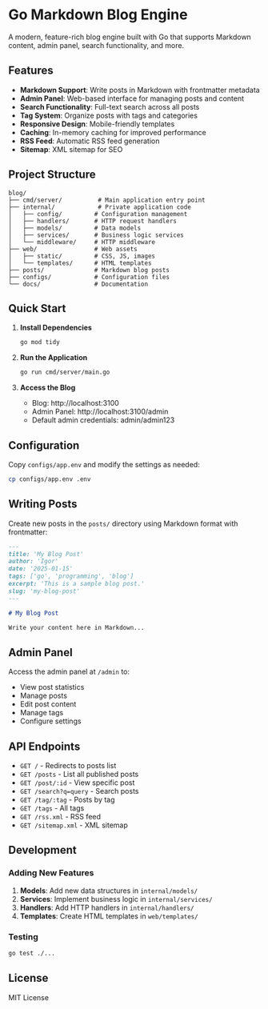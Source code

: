 # Go Markdown Blog Engine

A modern, feature-rich blog engine built with Go that supports Markdown content, admin panel, search functionality, and more.

## Features

- **Markdown Support**: Write posts in Markdown with frontmatter metadata
- **Admin Panel**: Web-based interface for managing posts and content
- **Search Functionality**: Full-text search across all posts
- **Tag System**: Organize posts with tags and categories
- **Responsive Design**: Mobile-friendly templates
- **Caching**: In-memory caching for improved performance
- **RSS Feed**: Automatic RSS feed generation
- **Sitemap**: XML sitemap for SEO

## Project Structure

```
blog/
├── cmd/server/          # Main application entry point
├── internal/            # Private application code
│   ├── config/         # Configuration management
│   ├── handlers/       # HTTP request handlers
│   ├── models/         # Data models
│   ├── services/       # Business logic services
│   └── middleware/     # HTTP middleware
├── web/                # Web assets
│   ├── static/         # CSS, JS, images
│   └── templates/      # HTML templates
├── posts/              # Markdown blog posts
├── configs/            # Configuration files
└── docs/               # Documentation
```

## Quick Start

1. **Install Dependencies**

   ```bash
   go mod tidy
   ```

2. **Run the Application**

   ```bash
   go run cmd/server/main.go
   ```

3. **Access the Blog**
   - Blog: http://localhost:3100
   - Admin Panel: http://localhost:3100/admin
   - Default admin credentials: admin/admin123

## Configuration

Copy `configs/app.env` and modify the settings as needed:

```bash
cp configs/app.env .env
```

## Writing Posts

Create new posts in the `posts/` directory using Markdown format with frontmatter:

```markdown
---
title: 'My Blog Post'
author: 'Igor'
date: '2025-01-15'
tags: ['go', 'programming', 'blog']
excerpt: 'This is a sample blog post.'
slug: 'my-blog-post'
---

# My Blog Post

Write your content here in Markdown...
```

## Admin Panel

Access the admin panel at `/admin` to:

- View post statistics
- Manage posts
- Edit post content
- Manage tags
- Configure settings

## API Endpoints

- `GET /` - Redirects to posts list
- `GET /posts` - List all published posts
- `GET /post/:id` - View specific post
- `GET /search?q=query` - Search posts
- `GET /tag/:tag` - Posts by tag
- `GET /tags` - All tags
- `GET /rss.xml` - RSS feed
- `GET /sitemap.xml` - XML sitemap

## Development

### Adding New Features

1. **Models**: Add new data structures in `internal/models/`
2. **Services**: Implement business logic in `internal/services/`
3. **Handlers**: Add HTTP handlers in `internal/handlers/`
4. **Templates**: Create HTML templates in `web/templates/`

### Testing

```bash
go test ./...
```

## License

MIT License
